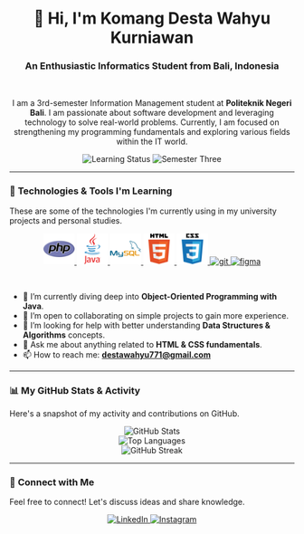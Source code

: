 

<h1 align="center">👋 Hi, I'm Komang Desta Wahyu Kurniawan</h1>
<h3 align="center">An Enthusiastic Informatics Student from Bali, Indonesia</h3>

<br>

<p align="center">
  I am a 3rd-semester Information Management student at <strong>Politeknik Negeri Bali</strong>. I am passionate about software development and leveraging technology to solve real-world problems. Currently, I am focused on strengthening my programming fundamentals and exploring various fields within the IT world.
</p>

<p align="center">
  <img src="https://img.shields.io/badge/Status-Actively%20Learning-brightgreen?style=for-the-badge" alt="Learning Status">
  <img src="https://img.shields.io/badge/Semester-Three-blue?style=for-the-badge" alt="Semester Three">
</p>

---

### 🚀 **Technologies & Tools I'm Learning**

These are some of the technologies I'm currently using in my university projects and personal studies.

<p align="center">
  <a href="https://www.php.net" target="_blank" rel="noreferrer"> 
    <img src="https://raw.githubusercontent.com/devicons/devicon/master/icons/php/php-original.svg" alt="php" width="55" height="55"/> 
  </a>
  <a href="https://www.java.com" target="_blank" rel="noreferrer"> 
    <img src="https://raw.githubusercontent.com/devicons/devicon/master/icons/java/java-original-wordmark.svg" alt="java" width="55" height="55"/> 
  </a>
  <a href="https://www.mysql.com/" target="_blank" rel="noreferrer"> 
    <img src="https://raw.githubusercontent.com/devicons/devicon/master/icons/mysql/mysql-original-wordmark.svg" alt="mysql" width="55" height="55"/> 
  </a>
  <a href="https://developer.mozilla.org/en-US/docs/Web/HTML" target="_blank" rel="noreferrer">
    <img src="https://raw.githubusercontent.com/devicons/devicon/master/icons/html5/html5-original-wordmark.svg" alt="html5" width="55" height="55"/>
  </a>
  <a href="https://developer.mozilla.org/en-US/docs/Web/CSS" target="_blank" rel="noreferrer">
    <img src="https://raw.githubusercontent.com/devicons/devicon/master/icons/css3/css3-original-wordmark.svg" alt="css3" width="55" height="55"/>
  </a>
  <a href="https://git-scm.com/" target="_blank" rel="noreferrer">
    <img src="https://www.vectorlogo.zone/logos/git-scm/git-scm-icon.svg" alt="git" width="55" height="55"/>
  </a>
  <a href="https://www.figma.com/" target="_blank" rel="noreferrer"> 
    <img src="https://www.vectorlogo.zone/logos/figma/figma-icon.svg" alt="figma" width="55" height="55"/> 
  </a>
</p>

<br>

- 🌱 I’m currently diving deep into **Object-Oriented Programming with Java**.
- 👯 I’m open to collaborating on simple projects to gain more experience.
- 🤔 I’m looking for help with better understanding **Data Structures & Algorithms** concepts.
- 💬 Ask me about anything related to **HTML & CSS fundamentals**.
- 📫 How to reach me: **destawahyu771@gmail.com**

---

### 📊 **My GitHub Stats & Activity**

Here's a snapshot of my activity and contributions on GitHub.

<p align="center">
  <img src="https://github-readme-stats.vercel.app/api?username=dstwhyuu&show_icons=true&theme=tokyonight&hide_border=true&include_all_commits=true&count_private=true" alt="GitHub Stats" />
  <br/>
  <img src="https://github-readme-stats.vercel.app/api/top-langs/?username=dstwhyuu&layout=compact&theme=tokyonight&hide_border=true&langs_count=8" alt="Top Languages" />
  <br/>
  <img src="https://github-readme-streak-stats.herokuapp.com/?user=dstwhyuu&theme=tokyonight&hide_border=true" alt="GitHub Streak" />
</p>

---

### 🔗 **Connect with Me**

Feel free to connect! Let's discuss ideas and share knowledge.

<p align="center">
  <a href="https://linkedin.com/in/[your-linkedin-username]">
    <img src="https://img.shields.io/badge/LinkedIn-0077B5?style=for-the-badge&logo=linkedin&logoColor=white" alt="LinkedIn"/>
  </a>
  <a href="https://instagram.com/dstwhyuu">
    <img src="https://img.shields.io/badge/Instagram-E4405F?style=for-the-badge&logo=instagram&logoColor=white" alt="Instagram"/>
  </a>
</p>

